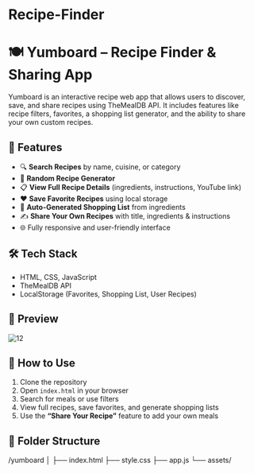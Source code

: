 # Recipe-Finder
# 🍽️ Yumboard – Recipe Finder & Sharing App  


Yumboard is an interactive recipe web app that allows users to discover, save, and share recipes using TheMealDB API. It includes features like recipe filters, favorites, a shopping list generator, and the ability to share your own custom recipes.

## 🔧 Features
- 🔍 **Search Recipes** by name, cuisine, or category
- 🎲 **Random Recipe Generator**
- 📋 **View Full Recipe Details** (ingredients, instructions, YouTube link)
- ❤️ **Save Favorite Recipes** using local storage
- 🛒 **Auto-Generated Shopping List** from ingredients
- ✍️ **Share Your Own Recipes** with title, ingredients & instructions
- 🌐 Fully responsive and user-friendly interface

## 🛠️ Tech Stack
- HTML, CSS, JavaScript
- TheMealDB API
- LocalStorage (Favorites, Shopping List, User Recipes)

## 📸 Preview
![12](![12](https://github.com/user-attachments/assets/06aadea1-2366-4aa6-808b-26dca0ce3255)
)

## 🚀 How to Use
1. Clone the repository
2. Open `index.html` in your browser
3. Search for meals or use filters
4. View full recipes, save favorites, and generate shopping lists
5. Use the **“Share Your Recipe”** feature to add your own meals

## 📁 Folder Structure
/yumboard
│
├── index.html
├── style.css
├── app.js
└── assets/
